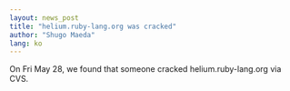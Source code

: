 ```yaml
---
layout: news_post
title: "helium.ruby-lang.org was cracked"
author: "Shugo Maeda"
lang: ko
---
```


On Fri May 28, we found that someone cracked helium.ruby-lang.org via
CVS.
